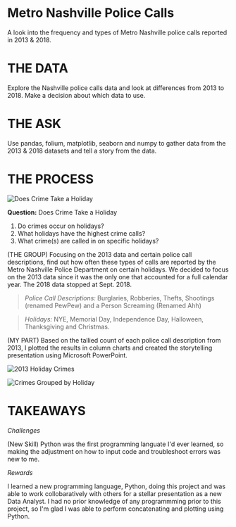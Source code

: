 # Metro Nashville Police Calls
A look  into the frequency and types of Metro Nashville police calls reported in 2013 & 2018.

# THE DATA

Explore the Nashville police calls data and look at differences from 2013 to 2018. Make a decision about which data to use.


# THE ASK

Use pandas, folium, matplotlib, seaborn and numpy to gather data from the 2013 & 2018 datasets and tell a story from the data.


# THE PROCESS

![Does Crime Take a Holiday](https://user-images.githubusercontent.com/59903096/78849680-c26d5d00-79da-11ea-82ea-1a76b7606a61.png)


**Question:** Does Crime Take a Holiday

1. Do crimes occur on holidays?
2. What holidays have the highest crime calls?
3. What crime(s) are called in on specific holidays?

(THE GROUP) Focusing on the 2013 data and certain police call descriptions, find out how often these types of calls are reported by the Metro Nashville Police Department on certain holidays. We decided to focus on the 2013 data since it was the only one that accounted for a full calendar year. The 2018 data stopped at Sept. 2018.

> *Police Call Descriptions:* 
Burglaries, Robberies, Thefts, Shootings (renamed PewPew) and a Person Screaming (Renamed Ahh)

> *Holidays:* NYE, Memorial Day, Independence Day, Halloween, Thanksgiving and Christmas. 

(MY PART) Based on the tallied count of each police call description from 2013, I plotted the results in column charts and created the storytelling presentation using Microsoft PowerPoint.

![2013 Holiday Crimes](https://user-images.githubusercontent.com/59903096/78849704-d5802d00-79da-11ea-84eb-bcd6cd2a6f29.png)


![Crimes Grouped by Holiday](https://user-images.githubusercontent.com/59903096/78849717-e466df80-79da-11ea-947f-086c13494ebb.png)

# TAKEAWAYS

*Challenges*

(New Skill) Python was the first programming languate I'd ever learned, so making the adjustment on how to input code and troubleshoot errors was new to me.

*Rewards*

I learned a new programming language, Python, doing this project and was able to work collobaratively with others for a stellar presentation as a new Data Analyst. I had no prior knowledge of any programmming prior to this project, so I'm glad I was able to perform concatenating and plotting using Python.
